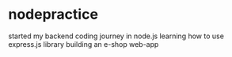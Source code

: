 # nodepractice
started my backend coding journey in node.js
learning how to use express.js library
building an e-shop web-app
